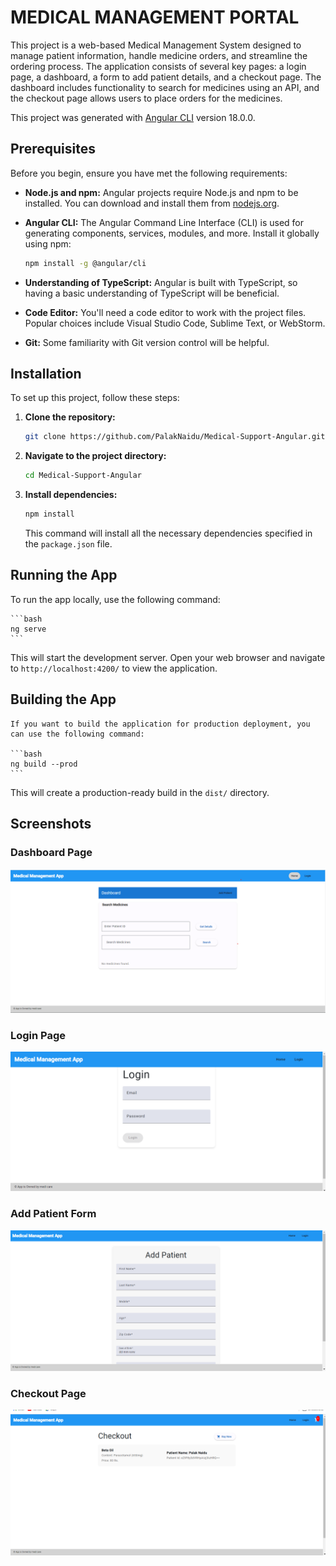 # MEDICAL MANAGEMENT PORTAL 

This project is a web-based Medical Management System designed to manage patient information, handle medicine orders, and streamline the ordering process. The application consists of several key pages: a login page, a dashboard, a form to add patient details, and a checkout page. The dashboard includes functionality to search for medicines using an API, and the checkout page allows users to place orders for the medicines.

This project was generated with [Angular CLI](https://github.com/angular/angular-cli) version 18.0.0.

## Prerequisites

Before you begin, ensure you have met the following requirements:

- **Node.js and npm:** Angular projects require Node.js and npm to be installed. You can download and install them from [nodejs.org](https://nodejs.org/).

- **Angular CLI:** The Angular Command Line Interface (CLI) is used for generating components, services, modules, and more. Install it globally using npm:

    ```bash
    npm install -g @angular/cli
    ```
  
- **Understanding of TypeScript:** Angular is built with TypeScript, so having a basic understanding of TypeScript will be beneficial.

- **Code Editor:** You'll need a code editor to work with the project files. Popular choices include Visual Studio Code, Sublime Text, or WebStorm.

- **Git:** Some familiarity with Git version control will be helpful.


## Installation

To set up this project, follow these steps:

1. **Clone the repository:**

    ```bash
    git clone https://github.com/PalakNaidu/Medical-Support-Angular.git
    ```

2. **Navigate to the project directory:**

    ```bash
    cd Medical-Support-Angular
    ```

3. **Install dependencies:**

    ```bash
    npm install
    ```

   This command will install all the necessary dependencies specified in the `package.json` file.


## Running the App

To run the app locally, use the following command:

    ```bash
    ng serve
    ```

   This will start the development server. Open your web browser and navigate to `http://localhost:4200/` to view the application.

## Building the App

    If you want to build the application for production deployment, you can use the following command:

    ```bash
    ng build --prod
    ```

   This will create a production-ready build in the `dist/` directory.

## Screenshots

### Dashboard Page
![Landing Page](screenshots/dashboard.png)

### Login Page
![Login Page](screenshots/image.png)

### Add Patient Form
![Add Patient Form](screenshots/add-patient.png)

### Checkout Page
![Checkout Page](screenshots/checkout.png)
